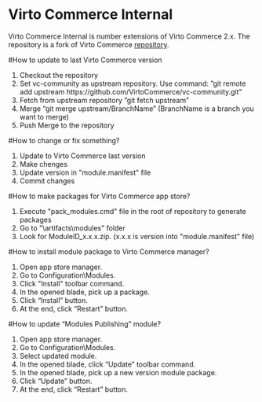 Virto Commerce Internal
============
Virto Commerce Internal is number extensions of Virto Commerce 2.x. 
The repository is a fork of Virto Commerce <a href="https://github.com/VirtoCommerce/vc-internal#virto-commerce-2x">repository</a>.

#How to update to last Virto Commerce version
<ol>
<li>Checkout the repository</li>
<li>Set vc-community as upstream repository. Use command: ”git remote add upstream https://github.com/VirtoCommerce/vc-community.git"</li>
<li>Fetch from upstream repository “git fetch upstream”</li>
<li>Merge “git merge upstream/BranchName” (BranchName  is a branch you want to merge)</li>
<li>Push Merge to the repository</li>
</ol>

#How to change or fix something?
<ol>
<li>Update to Virto Commerce last version</li>
<li>Make chenges</li>
<li>Update version in "module.manifest" file</li>
<li>Commit changes</li>
</ol>

#How to make packages for Virto Commerce app store?
<ol>
<li>Execute "pack_modules.cmd" file in the root of repository to generate packages</li>
<li>Go to "\artifacts\modules" folder</li>
<li>Look for ModuleID_x.x.x.zip. (x.x.x is version into "module.manifest" file)</li>
</ol>

#How to install module package to Virto Commerce manager?
<ol>
<li>Open app store manager.</li>
<li>Go to Configuration\Modules.</li>
<li>Click "Install" toolbar command.</li>
<li>In the opened blade, pick up a package.</li>
<li>Click “Install” button.</li>
<li>At the end, click “Restart” button.</li>
</ol>

#How to update “Modules Publishing” module?
<ol>
<li>Open app store manager.</li>
<li>Go to Configuration\Modules.</li>
<li>Select updated module.</li>
<li>In the opened blade, click “Update” toolbar command.</li>
<li>In the opened blade, pick up a new version module package.</li>
<li>Click “Update” button.</li>
<li>At the end, click “Restart” button.</li>
</ol>
